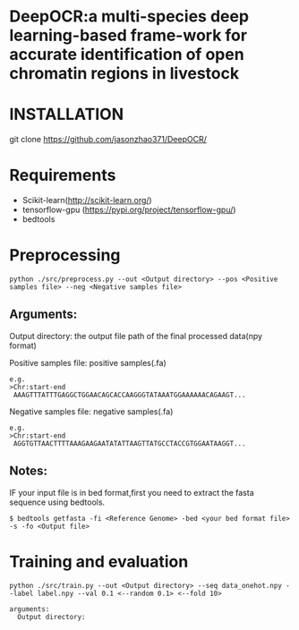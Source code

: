 # DeepOCR:a multi-species deep learning-based frame-work for accurate identification of open chromatin regions in livestock

# INSTALLATION 
git clone https://github.com/jasonzhao371/DeepOCR/

# Requirements
- Scikit-learn(http://scikit-learn.org/)
- tensorflow-gpu (https://pypi.org/project/tensorflow-gpu/)
- bedtools




# Preprocessing

```shell
python ./src/preprocess.py --out <Output directory> --pos <Positive samples file> --neg <Negative samples file>
```


## Arguments:
  Output directory: the output file path of the final processed data(npy format)
  
  Positive samples file: positive samples(.fa)
  ```
  e.g.
  >Chr:start-end
   AAAGTTTATTTGAGGCTGGAACAGCACCAAGGGTATAAATGGAAAAAACAGAAGT...
  ```
  Negative samples file: negative samples(.fa)
  ```
  e.g.
  >Chr:start-end
   AGGTGTTAACTTTTAAAGAAGAATATATTAAGTTATGCCTACCGTGGAATAAGGT...
  ```
 

## Notes:
IF your input file is in bed format,first you need to extract the fasta sequence using bedtools.
```
$ bedtools getfasta -fi <Reference Genome> -bed <your bed format file> -s -fo <Output file>
```

# Training and evaluation
  
```shell
python ./src/train.py --out <Output directory> --seq data_onehot.npy --label label.npy --val 0.1 <--random 0.1> <--fold 10>
```
```
arguments:
  Output directory:

